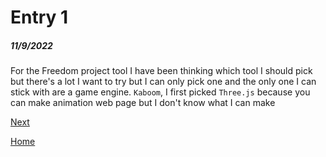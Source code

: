 # Entry 1
##### 11/9/2022

For the Freedom project tool I have been thinking which tool I should pick but there's a lot I want to try but I can only pick one and the only one I can stick with are a game engine. `Kaboom`, I first picked `Three.js` because you can make animation web page but I don't know what I can make 

[Next](entry02.md)

[Home](../README.md)